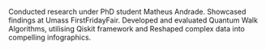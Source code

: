 Conducted research under PhD student Matheus Andrade. Showcased findings at Umass FirstFridayFair.
Developed and evaluated Quantum Walk Algorithms, utilising Qiskit framework and Reshaped complex data into compelling infographics.
